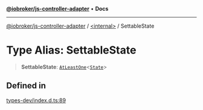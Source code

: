 [**@iobroker/js-controller-adapter**](../../README.md) • **Docs**

***

[@iobroker/js-controller-adapter](../../globals.md) / [\<internal\>](../README.md) / SettableState

# Type Alias: SettableState

> **SettableState**: [`AtLeastOne`](AtLeastOne.md)\<[`State`](../interfaces/State.md)\>

## Defined in

[types-dev/index.d.ts:89](https://github.com/ioBroker/ioBroker.js-controller/blob/5cf8c0f8f818a3bd00a8d0bf4c2516676b695603/packages/types-dev/index.d.ts#L89)
